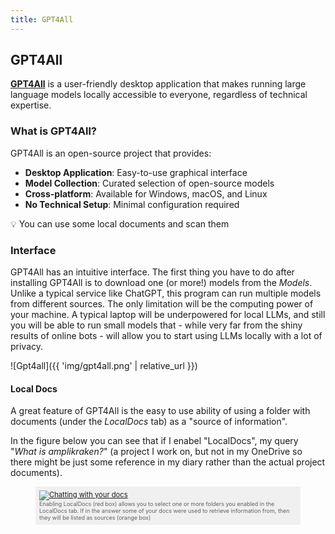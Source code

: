 ```yaml
---
title: GPT4All
---
```


## GPT4All

[**GPT4All**](https://gpt4all.io/index.html?ref=localhost) is a user-friendly desktop application that makes running large language models locally accessible to everyone, regardless of technical expertise.

### What is GPT4All?

GPT4All is an open-source project that provides:
- **Desktop Application**: Easy-to-use graphical interface
- **Model Collection**: Curated selection of open-source models
- **Cross-platform**: Available for Windows, macOS, and Linux
- **No Technical Setup**: Minimal configuration required

:bulb: You can use some local documents and scan them 
 

### Interface

GPT4All has an intuitive interface. 
The first thing you have to do after installing GPT4All is to download one (or more!) models from the *Models*.
Unlike a typical service like ChatGPT, this program can run multiple models from different sources.
The only limitation will be the computing power of your machine. A typical laptop will be underpowered for local LLMs,
and still you will be able to run small models that - while very far from the shiny results of online bots - will
allow you to start using LLMs locally with a lot of privacy.


![Gpt4all]({{ 'img/gpt4all.png' | relative_url }})

#### Local Docs

A great feature of GPT4All is the easy to use ability of using a folder with documents (under the *LocalDocs* tab)
as a "source of information".

In the figure below you can see that if I enabel "LocalDocs", my query "*What is amplikraken?*" 
(a project I work on, but not in my OneDrive so there might be just some reference in my diary rather than the
actual project documents).

 
<figure style="padding: 6px; font-size: 0.8em; color: #606060; background: #F0F0F0;">
    <a href="https://gpt4all.io/index.html?ref=localhost">
    <img src="{{ 'img/gpt4all2.png' | relative_url }}" alt="Chatting with your docs">
    </a>
    <figcaption><span style="font-size: 0.8em; color: #606060;">
    Enabling LocalDocs (red box) allows you to select one or more folders you enabled in the LocalDocs tab. If in the answer some of your docs were used to retrieve information
    from, then they will be listed as sources (orange box)
    </span></figcaption>
</figure>